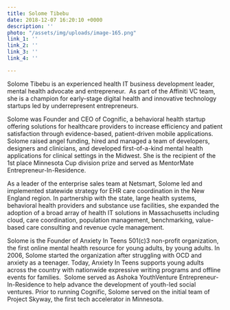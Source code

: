 ```yaml
---
title: Solome Tibebu
date: 2018-12-07 16:20:10 +0000
description: ''
photo: "/assets/img/uploads/image-165.png"
link_1: ''
link_2: ''
link_3: ''
link_4: ''

---
```

Solome Tibebu is an experienced health IT business development leader, mental health advocate and entrepreneur.  As part of the Affiniti VC team, she is a champion for early-stage digital health and innovative technology startups led by underrepresent entrepreneurs.

 

Solome was Founder and CEO of Cognific, a behavioral health startup offering solutions for healthcare providers to increase efficiency and patient satisfaction through evidence-based, patient-driven mobile applications. Solome raised angel funding, hired and managed a team of developers, designers and clinicians, and developed first-of-a-kind mental health applications for clinical settings in the Midwest. She is the recipient of the 1st place Minnesota Cup division prize and served as MentorMate Entrepreneur-In-Residence.

 

As a leader of the enterprise sales team at Netsmart, Solome led and implemented statewide strategy for EHR care coordination in the New England region. In partnership with the state, large health systems, behavioral health providers and substance use facilities, she expanded the adoption of a broad array of health IT solutions in Massachusetts including cloud, care coordination, population management, benchmarking, value-based care consulting and revenue cycle management.

 

Solome is the Founder of Anxiety In Teens 501(c)3 non-profit organization, the first online mental health resource for young adults, by young adults. In 2006, Solome started the organization after struggling with OCD and anxiety as a teenager. Today, Anxiety In Teens supports young adults across the country with nationwide expressive writing programs and offline events for families.  Solome served as Ashoka YouthVenture Entrepreneur-In-Residence to help advance the development of youth-led social ventures. Prior to running Cognific, Solome served on the initial team of Project Skyway, the first tech accelerator in Minnesota.